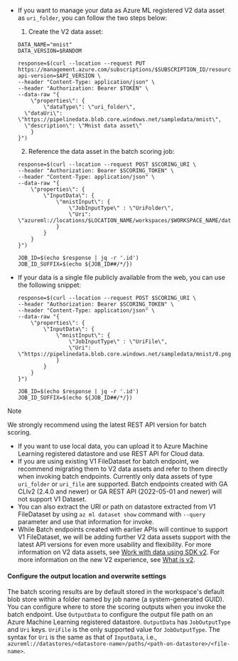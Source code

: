 
- If you want to manage your data as Azure ML registered V2 data asset as `uri_folder`, you can follow the two steps below:

    1. Create the V2 data asset:

    ```rest-api
    DATA_NAME="mnist"
    DATA_VERSION=$RANDOM
    
    response=$(curl --location --request PUT https://management.azure.com/subscriptions/$SUBSCRIPTION_ID/resourceGroups/$RESOURCE_GROUP/providers/Microsoft.MachineLearningServices/workspaces/$WORKSPACE/data/$DATA_NAME/versions/$DATA_VERSION?api-version=$API_VERSION \
    --header "Content-Type: application/json" \
    --header "Authorization: Bearer $TOKEN" \
    --data-raw "{
        \"properties\": {
            \"dataType\": \"uri_folder\",
      \"dataUri\": \"https://pipelinedata.blob.core.windows.net/sampledata/mnist\",
      \"description\": \"Mnist data asset\"
        }
    }")
    ```

    2. Reference the data asset in the batch scoring job:

    ```rest-api
    response=$(curl --location --request POST $SCORING_URI \
    --header "Authorization: Bearer $SCORING_TOKEN" \
    --header "Content-Type: application/json" \
    --data-raw "{
        \"properties\": {
            \"InputData\": {
                \"mnistInput\": {
                    \"JobInputType\" : \"UriFolder\",
                    \"Uri": \"azureml://locations/$LOCATION_NAME/workspaces/$WORKSPACE_NAME/data/$DATA_NAME/versions/$DATA_VERSION/\"
                }
            }
        }
    }")
    
    JOB_ID=$(echo $response | jq -r '.id')
    JOB_ID_SUFFIX=$(echo ${JOB_ID##/*/})
    ```

- If your data is a single file publicly available from the web, you can use the following snippet:

    ```rest-api
    response=$(curl --location --request POST $SCORING_URI \
    --header "Authorization: Bearer $SCORING_TOKEN" \
    --header "Content-Type: application/json" \
    --data-raw "{
        \"properties\": {
            \"InputData\": {
                \"mnistInput\": {
                    \"JobInputType\" : \"UriFile\",
                    \"Uri": \"https://pipelinedata.blob.core.windows.net/sampledata/mnist/0.png\"
                }
            }
        }
    }")
    
    JOB_ID=$(echo $response | jq -r '.id')
    JOB_ID_SUFFIX=$(echo ${JOB_ID##/*/})
    ```

> [!NOTE]
> We strongly recommend using the latest REST API version for batch scoring.
> - If you want to use local data, you can upload it to Azure Machine Learning registered datastore and use REST API for Cloud data.
> - If you are using existing V1 FileDataset for batch endpoint, we recommend migrating them to V2 data assets and refer to them directly when invoking batch endpoints. Currently only data assets of type `uri_folder` or `uri_file` are supported. Batch endpoints created with GA CLIv2 (2.4.0 and newer) or GA REST API (2022-05-01 and newer) will not support V1 Dataset.
> - You can also extract the URI or path on datastore extracted from V1 FileDataset by using `az ml dataset show` command with `--query` parameter and use that information for invoke.
> - While Batch endpoints created with earlier APIs will continue to support V1 FileDataset, we will be adding further V2 data assets support with the latest API versions for even more usability and flexibility. For more information on V2 data assets, see [Work with data using SDK v2](how-to-read-write-data-v2.md). For more information on the new V2 experience, see [What is v2](concept-v2.md).

#### Configure the output location and overwrite settings

The batch scoring results are by default stored in the workspace's default blob store within a folder named by job name (a system-generated GUID). You can configure where to store the scoring outputs when you invoke the batch endpoint. Use `OutputData` to configure the output file path on an Azure Machine Learning registered datastore. `OutputData` has `JobOutputType` and `Uri` keys. `UriFile` is the only supported value for `JobOutputType`. The syntax for `Uri` is the same as that of `InputData`, i.e., `azureml://datastores/<datastore-name>/paths/<path-on-datastore>/<file-name>`.
